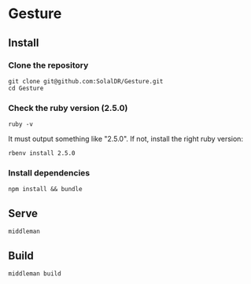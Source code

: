 # Gesture

## Install

### Clone the repository

```shell
git clone git@github.com:SolalDR/Gesture.git
cd Gesture
```

### Check the ruby version (2.5.0)

```shell
ruby -v
```

It must output something like "2.5.0". If not, install the right ruby version:

```shell
rbenv install 2.5.0
```

### Install dependencies

```shell
npm install && bundle
```

## Serve

```shell
middleman
```

## Build

```shell
middleman build
```
